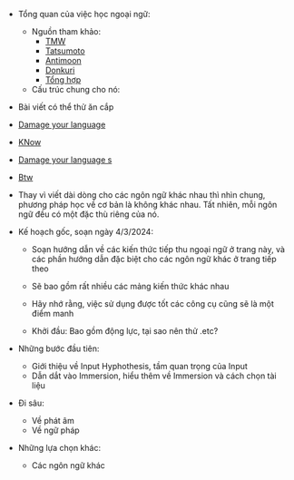 - Tổng quan của việc học ngoại ngữ:
	- Nguồn tham khảo:
		- [TMW]()
		- [Tatsumoto]()
		- [Antimoon]()
		- [Donkuri]()
		- [Tổng hợp](https://gohoneko.neocities.org/#learn)
	- Cấu trúc chung cho nó:
- Bài viết có thể thử ăn cắp
- [Damage your language](https://www.antimoon.com/wiki/Vi%E1%BB%87c_vi%E1%BA%BFt_v%C3%A0_n%C3%B3i_c%C3%B3_th%E1%BB%83_h%E1%BB%A7y_ho%E1%BA%A1i_Ti%E1%BA%BFng_Anh_c%E1%BB%A7a_b%E1%BA%A1n)
- [KNow](https://www.antimoon.com/wiki/Input_l%C3%A0_g%C3%AC_v%C3%A0_t%E1%BA%A1i_sao_b%E1%BA%A1n_th%E1%BB%B1c_s%E1%BB%B1_c%E1%BA%A7n_n%C3%B3) 
-  [Damage your language s](https://www.antimoon.com/wiki/T%E1%BA%A1i_sao_b%E1%BA%A1n_c%E1%BA%A7n_ph%E1%BA%A3i_t%E1%BB%B1_m%C3%ACnh_h%E1%BB%8Dc_Ti%E1%BA%BFng_Anh)
- [Btw](https://www.antimoon.com/wiki/Vi%E1%BB%87c_vi%E1%BA%BFt_v%C3%A0_n%C3%B3i_c%C3%B3_th%E1%BB%83_h%E1%BB%A7y_ho%E1%BA%A1i_Ti%E1%BA%BFng_Anh_c%E1%BB%A7a_b%E1%BA%A1n)

- Thay vì viết dài dòng cho các ngôn ngữ khác nhau thì nhìn chung, phương pháp học về cơ bản là không khác nhau. Tất nhiên, mỗi ngôn ngữ đều có một đặc thù riêng của nó.
- Kế hoạch gốc, soạn ngày 4/3/2024:
	- Soạn hướng dẫn về các kiến thức tiếp thu ngoại ngữ ở trang này, và các phần hướng dẫn đặc biệt cho các ngôn ngữ khác ở trang tiếp theo
	- Sẽ bao gồm rất nhiều các mảng kiến thức khác nhau
	- Hãy nhớ rằng, việc sử dụng được tốt các công cụ cũng sẽ là một điểm manh

	- Khởi đầu: Bao gồm động lực, tại sao nên thử .etc?
- Những bước đầu tiên:
	- Giới thiệu về Input Hyphothesis, tầm quan trọng của Input
	- Dẫn dắt vào Immersion, hiểu thêm về Immersion và cách chọn tài liệu
- Đi sâu:
	- Về phát âm
	- Về ngữ pháp
- Những lựa chọn khác:
	- Các ngôn ngữ khác